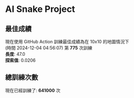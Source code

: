 
# AI Snake Project

## **最佳成績**












































現在使用 GitHub Action 訓練最佳成績為在 10x10 的地圖情況下  
(時間 2024-12-04 04:56:07) 第 **775** 次訓練  
**長度**: 47.0  
**探索值**: 0.0206

























































































## 總訓練次數
現在已經訓練了: **641000** 次
